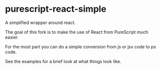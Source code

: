 # purescript-react-simple

A simplified wrapper around react.

The goal of this fork is to make the use of React from PureScript much easier.

For the most part you can do a simple conversion from js or jsx code to ps code.

See the examples for a brief look at what things look like.
